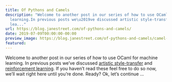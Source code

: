 ```yaml
---
title: Of Pythons and Camels
description: "Welcome to another post in our series of how to use OCaml for machine
  learning.In previous posts we\u2019ve discussed artistic style-transfer andreinforcement
  lea..."
url: https://blog.janestreet.com/of-pythons-and-camels/
date: 2019-07-09T00:00:00-00:00
preview_image: https://blog.janestreet.com/of-pythons-and-camels/camel-identify.jpg
featured:
---
```


<p>Welcome to another post in our series of how to use OCaml for machine learning.
In previous posts we&rsquo;ve discussed <a href="https://blog.janestreet.com/deep-learning-experiments-in-ocaml/">artistic style-transfer</a> and
<a href="https://blog.janestreet.com/playing-atari-games-with-ocaml-and-deep-rl/">reinforcement learning</a>. If you haven&rsquo;t read these feel
free to do so now, we&rsquo;ll wait right here until you&rsquo;re done. Ready? Ok, let&rsquo;s
continue &hellip;</p>


